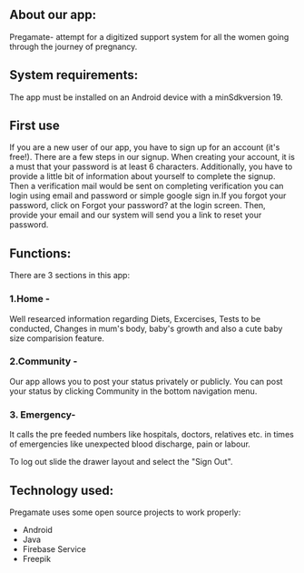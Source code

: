 ## About our app:

Pregamate- attempt for a digitized support system for all the women going through the journey of pregnancy.

## System requirements:

The app must be installed on an Android device with a minSdkversion 19.

## First use

If you are a new user of our app, you have to sign up for an account (it's free!). There are a few steps in our signup. When creating your account, it is a must that your password is at least 6 characters. Additionally, you have to provide a little bit of information about yourself to complete the signup. Then a verification mail would be sent on completing verification you can login using email and password or simple google sign in.If you forgot your password, click on Forgot your password? at the login screen. Then, provide your email and our system will send you a link to reset your password.

## Functions:

There are 3 sections in this app:

### 1.Home -
Well researced information regarding Diets, Excercises, Tests to be conducted, Changes in mum's body, baby's growth and also a cute baby size comparision feature.

### 2.Community -
Our app allows you to post your status privately or publicly. You can post your status by clicking Community in the bottom navigation menu.

### 3. Emergency-
It calls the pre feeded numbers like hospitals, doctors, relatives etc. in times of emergencies like unexpected blood discharge, pain or labour.

To log out slide the drawer layout and select the "Sign Out".

## Technology used:

Pregamate uses some open source projects to work properly:
* Android
* Java
* Firebase Service
* Freepik

